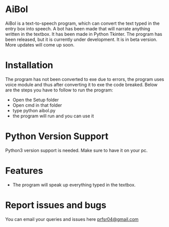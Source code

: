 # AiBol
AiBol is a text-to-speech program, which can convert the text typed in the entry box into speech. A bot has been made that will narrate anything written in the textbox. It has been made in Python Tkinter. The program has been released, but it is currently under development. It is in beta version. More updates will come up soon.


# Installation
The program has not been converted to exe due to errors, the program uses voice module and thus after converting it to exe the code breaked. 
Below are the steps you have to follow to run the program:
* Open the Setup folder
* Open cmd in that folder
* type python aibol.py
* the program will run and you can use it


# Python Version Support

Python3 version support is needed. Make sure to have it on your pc.

# Features
* The program will speak up everything typed in the textbox. 


# Report issues and bugs
You can email your queries and issues here
prfsr04@gmail.com




